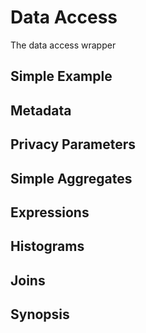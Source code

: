 # Data Access

The data access wrapper 

## Simple Example

## Metadata


## Privacy Parameters


## Simple Aggregates


## Expressions

## Histograms

## Joins

## Synopsis

